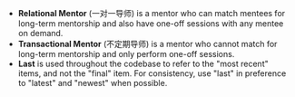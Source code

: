 - **Relational Mentor** (一对一导师) is a mentor who can match mentees for long-term mentorship and also have one-off sessions with any mentee on demand.
- **Transactional Mentor** (不定期导师) is a mentor who cannot match for long-term mentorship and only perform one-off sessions.
- **Last** is used throughout the codebase to refer to the "most recent" items, and not the "final" item. For consistency, use "last" in preference to "latest" and "newest" when possible.
